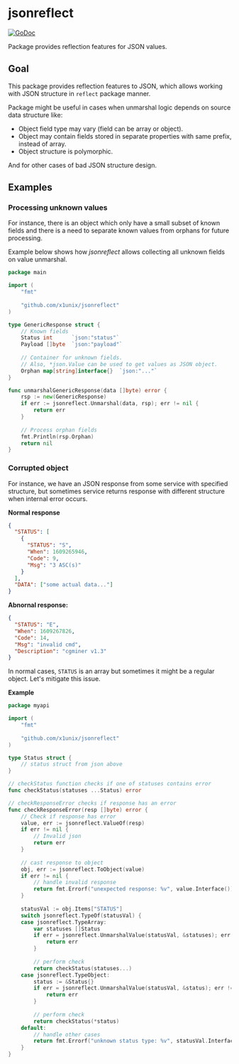 # jsonreflect

[![GoDoc](https://godoc.org/github.com/x1unix/jsonreflect?status.svg)](https://pkg.go.dev/github.com/x1unix/jsonreflect)

Package provides reflection features for JSON values.

## Goal

This package provides reflection features to JSON, which allows working with JSON structure
in `reflect` package manner.

Package might be useful in cases when unmarshal logic depends on source data structure like:

 * Object field type may vary (field can be array or object).
 * Object may contain fields stored in separate properties with same prefix, instead of array.
 * Object structure is polymorphic.

And for other cases of bad JSON structure design.

## Examples

### Processing unknown values

For instance, there is an object which only have a small subset of
known fields and there is a need to separate known values from orphans for future processing.

Example below shows how *jsonreflect* allows collecting all unknown fields on value unmarshal.

```go
package main

import (
    "fmt"
	
    "github.com/x1unix/jsonreflect"
)

type GenericResponse struct {
    // Known fields
    Status int      `json:"status"`
    Payload []byte  `json:"payload"`
    
    // Container for unknown fields.
    // Also, *json.Value can be used to get values as JSON object.
    Orphan map[string]interface{}  `json:"..."`
}

func unmarshalGenericResponse(data []byte) error {
    rsp := new(GenericResponse)
    if err := jsonreflect.Unmarshal(data, rsp); err != nil {
        return err
    }
    
    // Process orphan fields
    fmt.Println(rsp.Orphan)
    return nil
}

```

### Corrupted object

For instance, we have an JSON response from some service with specified structure,
but sometimes service returns response with different structure when internal error occurs.

**Normal response**
```json
{
  "STATUS": [
    {
      "STATUS": "S",
      "When": 1609265946,
      "Code": 9,
      "Msg": "3 ASC(s)"
    }
  ],
  "DATA": ["some actual data..."]
}
```

**Abnornal response:**

```json
{
  "STATUS": "E",
  "When": 1609267826,
  "Code": 14,
  "Msg": "invalid cmd",
  "Description": "cgminer v1.3"
}
```

In normal cases, `STATUS` is an array but sometimes it might be a regular object.
Let's mitigate this issue.

**Example**

```go
package myapi

import (
	"fmt"
	
	"github.com/x1unix/jsonreflect"
)

type Status struct {
	// status struct from json above
}

// checkStatus function checks if one of statuses contains error
func checkStatus(statuses ...Status) error

// checkResponseError checks if response has an error
func checkResponseError(resp []byte) error {
    // Check if response has error
    value, err := jsonreflect.ValueOf(resp)
    if err != nil {
        // Invalid json
        return err
    }
    
    // cast response to object
    obj, err := jsonreflect.ToObject(value)
    if err != nil {
    	// handle invalid response
    	return fmt.Errorf("unexpected response: %v", value.Interface())
    }
    
    statusVal := obj.Items["STATUS"]
    switch jsonreflect.TypeOf(statusVal) {
    case jsonreflect.TypeArray:
        var statuses []Status
        if err = jsonreflect.UnmarshalValue(statusVal, &statuses); err != nil {
            return err
        }
        
        // perform check
        return checkStatus(statuses...)
    case jsonreflect.TypeObject:
    	status := &Status{}
    	if err = jsonreflect.UnmarshalValue(statusVal, &status); err != nil {
    		return err
        }
        
        // perform check
        return checkStatus(*status)
    default:
        // handle other cases
        return fmt.Errorf("unknown status type: %v", statusVal.Interface())
    }
}
```